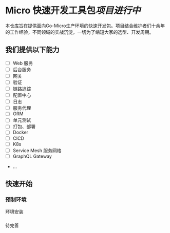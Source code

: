 # Micro 快速开发工具包*项目进行中*

本仓库旨在提供面向Go-Micro生产环境的快速开发包。项目结合维护者们十余年的工作经验，不同领域的实战沉淀，一切为了缩短大家的选型、开发周期。

## 我们提供以下能力

- [ ] Web 服务
- [ ] 后台服务
- [ ] 网关
- [ ] 验证
- [ ] 链路追踪
- [ ] 配置中心
- [ ] 日志
- [ ] 服务代理
- [ ] ORM
- [ ] 单元测试
- [ ] 打包、部署
- [ ] Docker
- [ ] CICD
- [ ] K8s
- [ ] Service Mesh 服务网格
- [ ] GraphQL Gateway
- ...

## 快速开始

### 预制环境

环境安装

### 

待完善